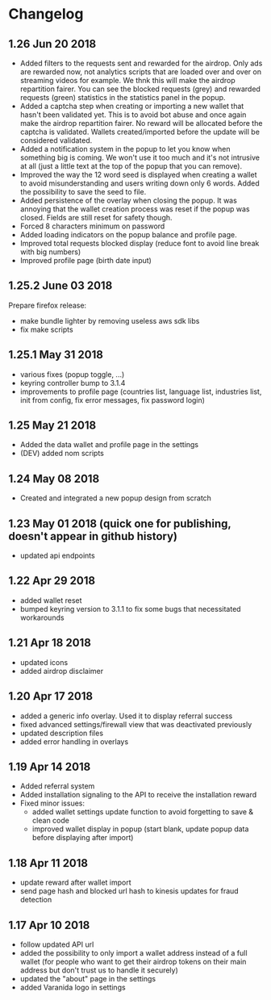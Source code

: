 # Changelog
## 1.26 Jun 20 2018

- Added filters to the requests sent and rewarded for the airdrop. Only ads are rewarded now, not analytics scripts that are loaded over and over on streaming videos for example. We thnk this will make the airdrop repartition fairer.
You can see the blocked requests (grey) and rewarded requests (green) statistics in the statistics panel in the popup.
- Added a captcha step when creating or importing a new wallet that hasn't been validated yet. This is to avoid bot abuse and once again make the airdrop repartition fairer.
No reward will be allocated before the captcha is validated. Wallets created/imported before the update will be considered validated.
- Added a notification system in the popup to let you know when something big is coming. We won't use it too much and it's not intrusive at all (just a little text at the top of the popup that you can remove).
- Improved the way the 12 word seed is displayed when creating a wallet to avoid misunderstanding and users writing down only 6 words.
Added the possibility to save the seed to file.
- Added persistence of the overlay when closing the popup. It was annoying that the wallet creation process was reset if the popup was closed. Fields are still reset for safety though.
- Forced 8 characters minimum on password
- Added loading indicators on the popup balance and profile page.
- Improved total requests blocked display (reduce font to avoid line break with big numbers)
- Improved profile page (birth date input)


##  1.25.2 June 03 2018

Prepare firefox release:
- make bundle lighter by removing useless aws sdk libs
- fix make scripts


##  1.25.1 May 31 2018

- various fixes (popup toggle, ...)
- keyring controller bump to 3.1.4
- improvements to profile page (countries list, language list, industries list, init from config, fix error messages, fix password login)

## 1.25 May 21 2018

- Added the data wallet and profile page in the settings
- (DEV) added nom scripts

## 1.24 May 08 2018

- Created and integrated a new popup design from scratch

## 1.23 May 01 2018 (quick one for publishing, doesn't appear in github history)

- updated api endpoints

## 1.22 Apr 29 2018

- added wallet reset
- bumped keyring version to 3.1.1 to fix some bugs that necessitated workarounds

## 1.21 Apr 18 2018

- updated icons
- added airdrop disclaimer

## 1.20 Apr 17 2018

- added a generic info overlay. Used it to display referral success
- fixed advanced settings/firewall view that was deactivated previously
- updated description files
- added error handling in overlays

## 1.19 Apr 14 2018

- Added referral system
- Added installation signaling to the API to receive the installation reward
- Fixed minor issues:
  * added wallet settings update function to avoid forgetting to save & clean code
  * improved wallet display in popup (start blank, update popup data before displaying after import)

## 1.18 Apr 11 2018

- update reward after wallet import
- send page hash and blocked url hash to kinesis updates for fraud detection

## 1.17 Apr 10 2018

- follow updated API url
- added the possibility to only import a wallet address instead of a full wallet (for people who want to get their airdrop tokens on their main address but don't trust us to handle it securely)
- updated the "about" page in the settings
- added Varanida logo in settings

